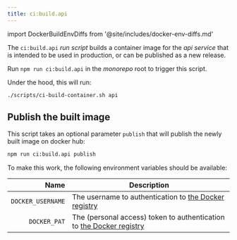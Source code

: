 ```yaml
---
title: ci:build.api
---
```


import DockerBuildEnvDiffs from '@site/includes/docker-env-diffs.md'

The `ci:build.api` _run script_ builds a container image for the _api service_
that is intended to be used in production, or can be published as a new release.

Run `npm run ci:build.api` in the _monorepo_ root to trigger this script.

Under the hood, this will run:

```sh title="Terminal"
./scripts/ci-build-container.sh api
```

## Publish the built image

This script takes an optional parameter `publish` that will publish the newly
built image on docker hub:

```sh title="Terminal"
npm run ci:build.api publish
```

To make this work, the following environment variables should be available:

|              Name | Description                                                                       |
| ----------------: | --------------------------------------------------------------------------------- |
| `DOCKER_USERNAME` | The username to authentication to [the Docker registry][dockerhub]                |
|      `DOCKER_PAT` | The (personal access) token to authentication to [the Docker registry][dockerhub] |

<DockerBuildEnvDiffs />

[dockerhub]: https://hub.docker.com/

